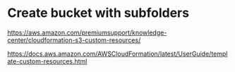 # Create bucket with subfolders

https://aws.amazon.com/premiumsupport/knowledge-center/cloudformation-s3-custom-resources/


https://docs.aws.amazon.com/AWSCloudFormation/latest/UserGuide/template-custom-resources.html